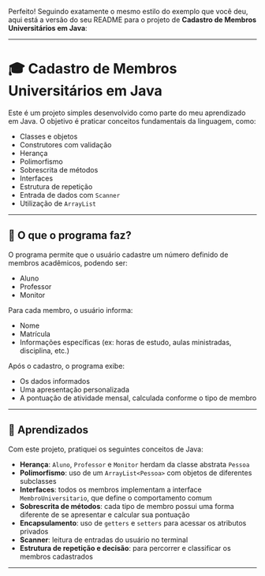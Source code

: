 Perfeito! Seguindo exatamente o mesmo estilo do exemplo que você deu, aqui está a versão do seu README para o projeto de **Cadastro de Membros Universitários em Java**:

---

# 🎓 Cadastro de Membros Universitários em Java

Este é um projeto simples desenvolvido como parte do meu aprendizado em Java. O objetivo é praticar conceitos fundamentais da linguagem, como:

* Classes e objetos
* Construtores com validação
* Herança
* Polimorfismo
* Sobrescrita de métodos
* Interfaces
* Estrutura de repetição
* Entrada de dados com `Scanner`
* Utilização de `ArrayList`

---

## 🚀 O que o programa faz?

O programa permite que o usuário cadastre um número definido de membros acadêmicos, podendo ser:

* Aluno
* Professor
* Monitor

Para cada membro, o usuário informa:

* Nome
* Matrícula
* Informações específicas (ex: horas de estudo, aulas ministradas, disciplina, etc.)

Após o cadastro, o programa exibe:

* Os dados informados
* Uma apresentação personalizada
* A pontuação de atividade mensal, calculada conforme o tipo de membro

---

## 🧠 Aprendizados

Com este projeto, pratiquei os seguintes conceitos de Java:

* **Herança**: `Aluno`, `Professor` e `Monitor` herdam da classe abstrata `Pessoa`
* **Polimorfismo**: uso de um `ArrayList<Pessoa>` com objetos de diferentes subclasses
* **Interfaces**: todos os membros implementam a interface `MembroUniversitario`, que define o comportamento comum
* **Sobrescrita de métodos**: cada tipo de membro possui uma forma diferente de se apresentar e calcular sua pontuação
* **Encapsulamento**: uso de `getters` e `setters` para acessar os atributos privados
* **Scanner**: leitura de entradas do usuário no terminal
* **Estrutura de repetição e decisão**: para percorrer e classificar os membros cadastrados

---
